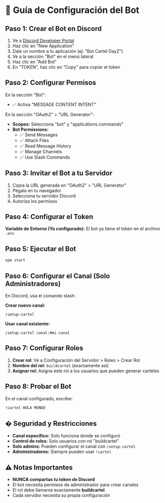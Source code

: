 # 🚀 Guía de Configuración del Bot

## Paso 1: Crear el Bot en Discord

1. Ve a [Discord Developer Portal](https://discord.com/developers/applications)
2. Haz clic en "New Application"
3. Dale un nombre a tu aplicación (ej: "Bot Cartel DayZ")
4. Ve a la sección "Bot" en el menú lateral
5. Haz clic en "Add Bot"
6. En "TOKEN", haz clic en "Copy" para copiar el token

## Paso 2: Configurar Permisos

En la sección "Bot":
- ✅ Activa "MESSAGE CONTENT INTENT"

En la sección "OAuth2" > "URL Generator":
- **Scopes:** Selecciona "bot" y "applications.commands"
- **Bot Permissions:**
  - ✅ Send Messages
  - ✅ Attach Files
  - ✅ Read Message History
  - ✅ Manage Channels
  - ✅ Use Slash Commands

## Paso 3: Invitar el Bot a tu Servidor

1. Copia la URL generada en "OAuth2" > "URL Generator"
2. Pégala en tu navegador
3. Selecciona tu servidor Discord
4. Autoriza los permisos

## Paso 4: Configurar el Token

**Variable de Entorno (Ya configurado):**
El bot ya tiene el token en el archivo `.env`

## Paso 5: Ejecutar el Bot

```bash
npm start
```

## Paso 6: Configurar el Canal (Solo Administradores)

En Discord, usa el comando slash:

**Crear nuevo canal:**
```
/setup-cartel
```

**Usar canal existente:**
```
/setup-cartel canal:#mi-canal
```

## Paso 7: Configurar Roles

1. **Crear rol:** Ve a Configuración del Servidor > Roles > Crear Rol
2. **Nombre del rol:** `buildcartel` (exactamente así)
3. **Asignar rol:** Asigna este rol a los usuarios que pueden generar carteles

## Paso 8: Probar el Bot

En el canal configurado, escribe:
```
!cartel HOLA MUNDO
```

## � Seguridad y Restricciones

- **Canal específico:** Solo funciona donde se configuró
- **Control de roles:** Solo usuarios con rol "buildcartel"
- **Solo admins:** Pueden configurar el canal con `/setup-cartel`
- **Administradores:** Siempre pueden usar `!cartel`

## ⚠️ Notas Importantes

- **NUNCA compartas tu token de Discord**
- El bot necesita permisos de administrador para crear canales
- El rol debe llamarse exactamente **buildcartel**
- Cada servidor necesita su propia configuración

